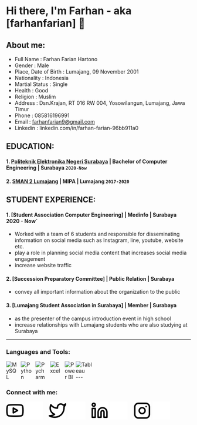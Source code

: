 # Hi there, I'm Farhan - aka [farhanfarian] 👋
## About me:
- Full Name             : Farhan Farian Hartono
- Gender		            : Male
- Place, Date of Birth	: Lumajang, 09 November 2001
- Nationality		      : Indonesia
- Martial Status	      : Single
- Health		            : Good   
- Religion		         : Muslim
- Address		         : Dsn.Krajan, RT 016 RW 004, Yosowilangun, Lumajang, Jawa Timur
- Phone		            : 085816196991
- Email			         : farhanfarian9@gmail.com
- Linkedin	            : linkedin.com/in/farhan-farian-96bb911a0


## EDUCATION:
#### 1. [Politeknik Elektronika Negeri Surabaya](https://www.pens.ac.id/en/) | Bachelor of Computer Engineering | Surabaya `2020-Now`
#### 2. [SMAN 2 Lumajang](https://sman2-lmj.sch.id/) | MIPA | Lumajang `2017-2020`

## STUDENT EXPERIENCE:
#### 1. [Student Association Computer Engineering] | Medinfo | Surabaya 2020 - Now`
   - Worked with a team of 6 students and responsible for disseminating information on social media such as Instagram, line, youtube, website etc.
   - play a role in planning social media content that increases social media engagement
   - increase website traffic
#### 2. [Succession Preparatory Committee] | Public Relation | Surabaya 
   - convey all important information about the organization to the public
#### 3. [Lumajang Student Association in Surabaya] | Member | Surabaya 
   - as the presenter of the campus introduction event in high school 
   - increase relationships with Lumajang students who are also studying at Surabaya

---

### Languages and Tools:

[<img align="left" alt="MySQL" width="30px" src="https://cdn.jsdelivr.net/gh/devicons/devicon/icons/mysql/mysql-original.svg" style="padding-right:10px;" />][webdev]
[<img align="left" alt="Python" width="30px" src="https://upload.wikimedia.org/wikipedia/commons/thumb/c/c3/Python-logo-notext.svg/110px-Python-logo-notext.svg.png?20100317150552" style="padding-right:10px;" />][webdev]
[<img align="left" alt="Pycharm" width="30px" src="https://upload.wikimedia.org/wikipedia/commons/thumb/1/1d/PyCharm_Icon.svg/220px-PyCharm_Icon.svg.png" style="padding-right:10px;" />][webdev]
[<img align="left" alt="Excel" width="30px" src="https://is2-ssl.mzstatic.com/image/thumb/Purple126/v4/a8/fd/5a/a8fd5a84-c6f1-355f-3b9f-6e86598efaa3/XCEL.png/1200x630bb.png" style="padding-right:10px;" />][webdev]
[<img align="left" alt="Power BI" width="30px" src="https://powerbi.microsoft.com/pictures/application-logos/svg/powerbi.svg" style="padding-right:0px;" />][webdev]
[<img align="left" alt="Tableau" width="50px" src="https://logos-world.net/wp-content/uploads/2021/10/Tableau-Symbol.png" style="padding-right:10px;" />][webdev]

<br />
<br />
---

### Connect with me:

[![website](./img/youtube-light.svg)](https://www.youtube.com/channel/UC22xix7qvwpYWnSQ5QEYtAQ#gh-light-mode-only)
[![website](./img/youtube-dark.svg)](https://www.youtube.com/channel/UC22xix7qvwpYWnSQ5QEYtAQ#gh-dark-mode-only)
&nbsp;&nbsp;
[![website](./img/twitter-light.svg)](https://twitter.com/vincentwwidyan#gh-light-mode-only)
[![website](./img/twitter-dark.svg)](https://twitter.com/vincentwwidyan#gh-dark-mode-only)
&nbsp;&nbsp;
[![website](./img/linkedin-light.svg)](https://www.linkedin.com/in/vincentwidyan#gh-light-mode-only)
[![website](./img/linkedin-dark.svg)](https://www.linkedin.com/in/vincentwidyan#gh-dark-mode-only)
&nbsp;&nbsp;
[![website](./img/instagram-light.svg)](https://instagram.com/vincentwwidyan#gh-light-mode-only)
[![website](./img/instagram-dark.svg)](https://instagram.com/vincentwwidyan#gh-dark-mode-only)


[webdev]: https://github.com/vincentwidyan/vincentwidyan
